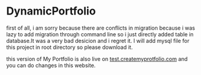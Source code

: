 # DynamicPortfolio

first of all, i am sorry because there are conflicts in migration because i was lazy to add migration through command line so i just directly added table in database.It was a very bad desicion and i regret it.
I will add mysql file for this project in root directory so please download it.

this version of My Portfolio is also live on [test.createmyprotfolio.com](https://www.test.createmyprotfolio.com) and you can do changes in this website.